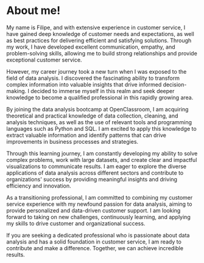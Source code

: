 # About me!

My name is Filipe, and with extensive experience in customer service, I have gained deep knowledge of customer needs and expectations, as well as best practices for delivering efficient and satisfying solutions. Through my work, I have developed excellent communication, empathy, and problem-solving skills, allowing me to build strong relationships and provide exceptional customer service.

However, my career journey took a new turn when I was exposed to the field of data analysis. I discovered the fascinating ability to transform complex information into valuable insights that drive informed decision-making. I decided to immerse myself in this realm and seek deeper knowledge to become a qualified professional in this rapidly growing area.

By joining the data analysis bootcamp at OpenClassroom, I am acquiring theoretical and practical knowledge of data collection, cleaning, and analysis techniques, as well as the use of relevant tools and programming languages such as Python and SQL. I am excited to apply this knowledge to extract valuable information and identify patterns that can drive improvements in business processes and strategies.

Through this learning journey, I am constantly developing my ability to solve complex problems, work with large datasets, and create clear and impactful visualizations to communicate results. I am eager to explore the diverse applications of data analysis across different sectors and contribute to organizations' success by providing meaningful insights and driving efficiency and innovation.

As a transitioning professional, I am committed to combining my customer service experience with my newfound passion for data analysis, aiming to provide personalized and data-driven customer support. I am looking forward to taking on new challenges, continuously learning, and applying my skills to drive customer and organizational success.

If you are seeking a dedicated professional who is passionate about data analysis and has a solid foundation in customer service, I am ready to contribute and make a difference. Together, we can achieve incredible results.
